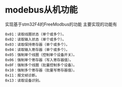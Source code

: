# modebus从机功能
实现基于stm32F4的FreeModbus的功能
主要实现的功能有
```
0x01：读取线圈状态（单个或多个）。
0x02：读取输入状态（单个或多个）。
0x03：读取保持寄存器（单个或多个）。
0x04：读取输入寄存器（单个或多个）。
0x05：强制单个线圈（控制单个设备开关）。
0x06：强制单个寄存器（写入寄存器值）。
0x0F：强制多个线圈（批量控制多个设备）。
0x10：强制多个寄存器（批量写寄存器值）。
0x11：报文帧诊断。
0x13：读取设备识别。
```